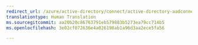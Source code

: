 ```yaml
---
redirect_url: /azure/active-directory/connect/active-directory-aadconnectsync-connector-powershell
translationtype: Human Translation
ms.sourcegitcommit: aa20b20c86763791eb579883b5273ea79cc714b5
ms.openlocfilehash: 3e02cf072636e4a026198ab1a96d3aa2ece5fa56

---
```




<!--HONumber=Feb17_HO3-->


